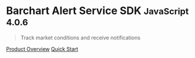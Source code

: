 # Barchart Alert Service SDK <small>JavaScript 4.0.6</small>

> Track market conditions and receive notifications

[Product Overview](/content/product_overview)
[Quick Start](/content/quick_start)